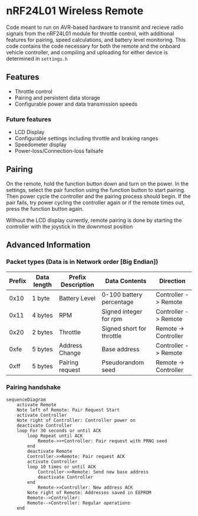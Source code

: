 # nRF24L01 Wireless Remote

Code meant to run on AVR-based hardware to transmit and recieve radio signals from the nRF24L01 module
for throttle control, with additional features for pairing, speed calculations, and battery level 
monitoring. This code contains the code necessary for both the remote and the onboard vehicle controller,
and compiling and uploading for either device is determined in `settings.h`

## Features

- Throttle control 
- Pairing and persistent data storage
- Configurable power and data transmission speeds

### Future features

- LCD Display
- Configurable settings including throttle and braking ranges
- Speedometer display
- Power-loss/Connection-loss failsafe

## Pairing

On the remote, hold the function button down and turn on the power. In the settings, select the pair 
function using the function button to start pairing. Then power cycle the controller and the pairing 
process should begin. If the pair fails, try power cycling the controller again or if the remote times 
out, press the function button again.

Without the LCD display currently, remote pairing is done by starting the controller with the joystick
in the downmost position

## Advanced Information

### Packet types (Data is in Network order [Big Endian])
| Prefix | Data length | Prefix Description  | Data Contents             | Direction            |
|--------|-------------|---------------------|---------------------------|----------------------|
| 0x10   | 1 byte      | Battery Level       | 0-100 battery percentage  | Controller -> Remote |
| 0x11   | 4 bytes     | RPM                 | Signed integer for rpm    | Controller -> Remote |
| 0x20   | 2 bytes     | Throttle            | Signed short for throttle | Remote -> Controller |
| 0xfe   | 5 bytes     | Address Change      | Base address              | Controller -> Remote |
| 0xff   | 5 bytes     | Pairing request     | Pseudorandom seed         | Remote -> Controller |

### Pairing handshake
```mermaid
sequenceDiagram
    activate Remote
    Note left of Remote: Pair Request Start
    activate Controller
    Note right of Controller: Controller power on
    deactivate Controller
    loop For 30 seconds or until ACK
        loop Repeat until ACK
            Remote->>+Controller: Pair request with PRNG seed
        end
        deactivate Remote
        Controller->>Remote: Pair request ACK
        activate Controller
        loop 10 times or until ACK
            Controller->>Remote: Send new base address
            deactivate Controller
        end
            Remote->>Controller: New address ACK
        Note right of Remote: Addresses saved in EEPROM
        Remote-->Controller: 
        Remote-->Controller: Regular operations
    end
```

